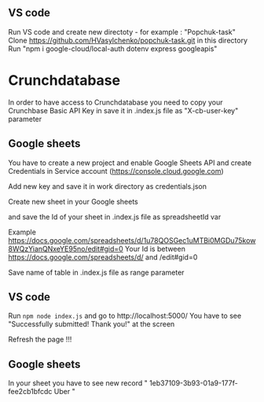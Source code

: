 ## VS code
 
Run VS code and create new directoty - for example : "Popchuk-task"
Clone https://github.com/HVasylchenko/popchuk-task.git in this directory
Run "npm i google-cloud/local-auth dotenv express googleapis"

# Crunchdatabase

In order to have access to Crunchdatabase you need to copy your Crunchbase Basic API Key in save it in .index.js file as "X-cb-user-key" parameter

## Google sheets

You have to create a new project and enable Google Sheets API and create Credentials in Service account (https://console.cloud.google.com)

Add new key and save it in work directory as credentials.json

Create new sheet in your Google sheets 

and save the Id of your sheet in .index.js file as spreadsheetId var

Example 
https://docs.google.com/spreadsheets/d/1u78QOSGec1uMTBi0MGDu75kow8WQzYianQNxeYE95no/edit#gid=0
Your Id is between https://docs.google.com/spreadsheets/d/  and /edit#gid=0

Save name of table in .index.js file as range parameter

## VS code

Run `npm node index.js` and go to http://localhost:5000/  You have to see "Successfully submitted! Thank you!" at the screen 

Refresh the page !!!

## Google sheets

In your sheet you have to see new record " 1eb37109-3b93-01a9-177f-fee2cb1bfcdc	Uber "



